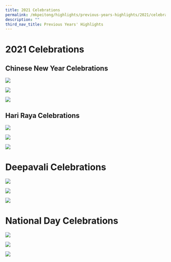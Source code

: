 ```yaml
---
title: 2021 Celebrations
permalink: /mkpeitong/highlights/previous-years-highlights/2021/celebrations/
description: ""
third_nav_title: Previous Years' Highlights
---
```

# 2021 Celebrations

## Chinese New Year Celebrations

![](/images/MK@Pei%20Tong/Highlights/2021/Events%20Celebrations%20CNY%20HR%20D%202.jpg)

![](/images/MK@Pei%20Tong/Highlights/2021/Events%20Celebrations%20CNY%20HR%20D%203.jpg)

![](/images/MK@Pei%20Tong/Highlights/2021/Events%20Celebrations%20CNY%20HR%20D%201.jpg)

## Hari Raya Celebrations

![](/images/MK@Pei%20Tong/Highlights/2021/Events%20Celebrations%20CNY%20HR%20D%204.jpg)

![](/images/MK@Pei%20Tong/Highlights/2021/Events%20Celebrations%20CNY%20HR%20D%206.jpg)

![](/images/MK@Pei%20Tong/Highlights/2021/Events%20Celebrations%20CNY%20HR%20D%205.jpg)

# Deepavali Celebrations
![](/images/MK@Pei%20Tong/Highlights/2021/Events%20Celebrations%20CNY%20HR%20D%207.jpg)

![](/images/MK@Pei%20Tong/Highlights/2021/Events%20Celebrations%20CNY%20HR%20D%208.jpg)

![](/images/MK@Pei%20Tong/Highlights/2021/Events%20Celebrations%20CNY%20HR%20D%209.jpg)

# National Day Celebrations

![](/images/MK@Pei%20Tong/Highlights/2021/Events%20Celebrations%20N%20D%201.jpg)

![](/images/MK@Pei%20Tong/Highlights/2021/Events%20Celebrations%20N%20D%203.jpg)

![](/images/MK@Pei%20Tong/Highlights/2021/Events%20Celebrations%20N%20D%202.jpg)

